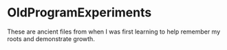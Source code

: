 # OldProgramExperiments

These are ancient files from when I was first learning to help remember my roots and demonstrate growth.
